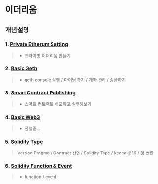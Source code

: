 # 이더리움

## 개념설명

### 1. [Private Etherum Setting](https://github.com/Lee-KyungSeok/Ethereum-Study/tree/master/privatesetting)
> - 프라이빗 이더리움 만들기

### 2. [Basic Geth](https://github.com/Lee-KyungSeok/Ethereum-Study/tree/master/BasicGeth)
> - geth console 실행 / 마이닝 하기 / 계좌 관리 / 송금하기

### 3. [Smart Contract Publishing](https://github.com/Lee-KyungSeok/Ethereum-Study/tree/master/BasicPublishing)
> - 스마트 컨트랙트 배포하고 실행해보기

### 4. [Basic Web3](https://github.com/Lee-KyungSeok/Ethereum-Study/tree/master/BasicWeb3)
> - 진행중...

### 5. [Solidity Type](https://github.com/Lee-KyungSeok/Ethereum-Study/tree/master/BasicSolidity)
> Version Pragma / Contract 선언 / Solidity Type / keccak256 / 형 변환

### 6. [Solidity Function & Event](https://github.com/Lee-KyungSeok/Ethereum-Study/tree/master/BasicSolidity2)
> - function / event
